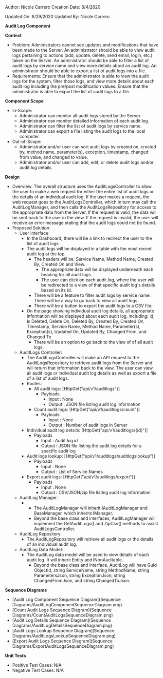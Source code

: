 Author: Nicole Carrero
Creation Date: 8/4/2020

Updated On: 9/29/2020
Updated By: Nicole Carrero

**Audit Log Component**

**Context**

- Problem: Administrators cannot see updates and modifications that have been made to the Server.  An administrator should be able to view audit logs pertaining to actions (add, update, delete, send email, login, etc.) taken on the Server. An administrator should be able to filter a list of audit logs by service name and view more details about an audit log.  An administrator should be able to export a list of audit logs into a file.
- Requirements: Ensure that the administrator is able to view the audit logs for the system, filter those logs, and view more details about each audit log including the pre/post modification values.  Ensure that the administrator is able to export the list of audit logs to a file.

**Component Scope**

- In-Scope:
  - Administrator can monitor all audit logs stored by the Server.
  - Administrator can monitor detailed information of each audit log.
  - Administrator can filter the list of audit logs by service name.
  - Administrator can export a file listing the audit logs to the local computer.
- Out-of-Scope:
  - Administrator and/or user can sort audit logs by created on, created by, method name, parameter(s), exception, timestamp, changed from value, and changed to value.
  - Administrator and/or user can add, edit, or delete audit logs and/or audit log details.

**Design**

- Overview: The overall structure uses the AuditLogsController to allow the user to make a web request for either the entire list of audit logs or the details of an individual audit log.  If the user makes a request, the web request goes to the AuditLogsController, which in turn may call the AuditLogManager, and then calls the AuditLogsRepository for access to the appropriate data from the Server.  If the request is valid, the data will be sent back to the user in the view.  If the request is invalid, the user will receive an error message stating that the audit logs could not be found.
- Proposed Solution:
  - User Interface:
    - In the Dashboard, there will be a link to redirect the user to the list of audit logs.
    - The audit logs will be displayed in a table with the most recent audit log at the top.
      - The headers will be: Service Name, Method Name, Created By, Created On and View.
        - The appropriate data will be displayed underneath each heading for all audit logs.
        - The user can click on each audit log, where the user will be redirected to a view of that specific audit log's details based on its id.
      - There will be a feature to filter audit logs by service name.  There will be a way to go back to view all audit logs.
      - There will be a button to export the audit logs to a CSV file.
    - On the page showing individual audit log details, all appropriate information will be displayed about each audit log, including: Id, Is Deleted, Delete On, Deleted By, Created By, Created On, Timestamp, Service Name, Method Name, Parameter(s), Exception(s), Updated On, Updated By, Changed From, and Changed To.
      - There will be an option to go back to the view of of all audit logs.
  - AuditLogs Controller:
    - The AuditLogsController will make an API request to the AuditLogsRepository to retrieve audit logs from the Server and will return that information back to the view.  The user can view all audit logs or individual audit log details as well as export a file of a list of audit logs.
    - Routes:
      - All audit logs: [HttpGet("api/v1/auditlogs")]
        - Payloads
          - Input : None
          - Output : JSON file listing audit log information
      - Count audit logs: [HttpGet("api/v1/auditlogs/count")]
        - Payloads
          - Input : None
          - Output : Number of audit logs in Server
     - Individual audit log details: [HttpGet("api/v1/auditlogs/{id}")]
       - Payloads
         - Input : Audit log id
         - Output : JSON file listing the audit log details for a specific audit log
     - Audit logs lookup: [HttpGet("api/v1/auditlogs/auditlogslookup")]
       - Payloads
         - Input : None
         - Output : List of Service Names
     - Export audit logs: [HttpGet("api/v1/auditlogs/export")]
       - Payloads
         - Input : None
         - Output : CSV/JSON/zip file listing audit log information
  - AuditLog Manager:
    - - The AuditLogManager will inherit IAuditLogManager and BaseManager, which inherits IManager.
      - Beyond the base class and interfaces, AuditLogManager will implement the GetAuditLogs() and ZipCsv() methods to assist AuditLogsController.
  - AuditLog Repository:
    - The AuditLogRepository will retrieve all audit logs or the details of an individual audit log.
  - AuditLog Data Model:
    - The AuditLog data model will be used to view details of each audit log.  It will inherit Entity and INonAuditable.
      - Beyond the base class and interface, AuditLog will have Guid ObjectId, string ServiceName, string MethodName, string ParametersJson, string ExceptionJson, string ChangedFromJson, and string ChangedToJson.

**Sequence Diagrams**
- [Audit Log Component Sequence Diagram](Sequence Diagrams/AuditLogComponentSequenceDiagram.png)
- [Count Audit Logs Sequence Diagram](Sequence Diagrams/CountAuditLogsSequenceDiagram.png)
- [Audit Log Details Sequence Diagram](Sequence Diagrams/AuditLogDetailsSequenceDiagram.png)
- [Audit Logs Lookup Sequence Diagram](Sequence Diagrams/AuditLogsLookupSequenceDiagram.png)
- [Export Audit Logs Sequence Diagram](Sequence Diagrams/ExportAuditLogsSequenceDiagram.png)

**Unit Tests**

- Positive Test Cases: N/A
- Negative Test Cases: N/A